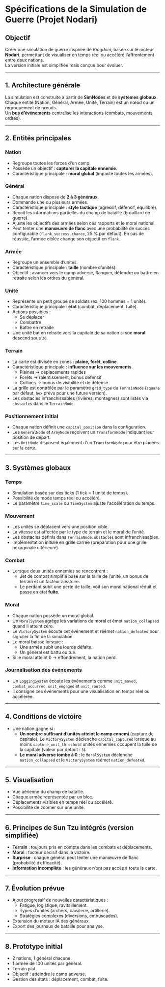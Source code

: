 # Spécifications de la Simulation de Guerre (Projet Nodari)

## Objectif
Créer une simulation de guerre inspirée de *Kingdom*, basée sur le moteur **Nodari**, permettant de visualiser en temps réel ou accéléré l'affrontement entre deux nations.  
La version initiale est simplifiée mais conçue pour évoluer.

---

## 1. Architecture générale
La simulation est construite à partir de **SimNodes** et de **systèmes globaux**.  
Chaque entité (Nation, Général, Armée, Unité, Terrain) est un nœud ou un regroupement de nœuds.  
Un **bus d’événements** centralise les interactions (combats, mouvements, ordres).

---

## 2. Entités principales

### Nation
- Regroupe toutes les forces d’un camp.
- Possède un objectif : **capturer la capitale ennemie**.
- Caractéristique principale : **moral global** (impacte toutes les armées).

### Général
- Chaque nation dispose de **2 à 3 généraux**.
- Commande une ou plusieurs armées.
- Caractéristique principale : **style tactique** (agressif, défensif, équilibré).
- Reçoit les informations partielles du champ de bataille (brouillard de guerre).
- Ajuste les objectifs des armées selon ces rapports et le moral national.
- Peut tenter une **manœuvre de flanc** avec une probabilité de succès
  configurable (`flank_success_chance`, 25 % par défaut). En cas de
  réussite, l’armée ciblée change son objectif en ``flank``.

### Armée
- Regroupe un ensemble d’unités.
- Caractéristique principale : **taille** (nombre d’unités).
- Objectif : avancer vers le camp adverse, flanquer, défendre ou battre en
  retraite selon les ordres du général.

### Unité
- Représente un petit groupe de soldats (ex. 100 hommes = 1 unité).
- Caractéristique principale : **état** (combat, déplacement, fuite).
- Actions possibles :
  - Se déplacer
  - Combattre
  - Battre en retraite
- Une unité bat en retraite vers la capitale de sa nation si son **moral**
  descend sous ``30``.

### Terrain
- La carte est divisée en zones : **plaine, forêt, colline**.
- Caractéristique principale : **influence sur les mouvements**.
  - Plaines → déplacements rapides
  - Forêts → ralentissement, bonus défensif
  - Collines → bonus de visibilité et de défense
- La grille est contrôlée par le paramètre ``grid_type`` du ``TerrainNode``
  (``square`` par défaut, ``hex`` prévu pour une future version).
- Les obstacles infranchissables (rivières, montagnes) sont listés via
  ``obstacles`` dans le ``TerrainNode``.

### Positionnement initial
- Chaque nation définit une ``capital_position`` dans la configuration.
- Les ``GeneralNode`` et ``ArmyNode`` reçoivent un ``TransformNode`` indiquant leur position de départ.
- Les ``UnitNode`` disposent également d'un ``TransformNode`` pour être placées sur la carte.

---

## 3. Systèmes globaux

### Temps
- Simulation basée sur des ticks (1 tick = 1 unité de temps).
- Possibilité de mode temps réel ou accéléré.
- Le paramètre `time_scale` du `TimeSystem` ajuste l'accélération du temps.

### Mouvement
- Les unités se déplacent vers une position cible.
- La vitesse est affectée par le type de terrain et le moral de l’unité.
- Les obstacles définis dans ``TerrainNode.obstacles`` sont infranchissables.
- Implémentation initiale en grille carrée (préparation pour une grille hexagonale ultérieure).

### Combat
- Lorsque deux unités ennemies se rencontrent :
  - Jet de combat simplifié basé sur la taille de l’unité, un bonus de terrain et un facteur aléatoire.
  - Le perdant subit une perte de taille, voit son moral national réduit et passe en état **fuite**.

### Moral
- Chaque nation possède un moral global.
- Un `MoralSystem` agrège les variations de moral et émet `nation_collapsed` quand il atteint zéro.
- Le `VictorySystem` écoute cet événement et réémet `nation_defeated` pour signaler la fin de la simulation.
- Le moral baisse lorsque :
  - Une armée subit une lourde défaite.
  - Un général est battu ou tué.
- Si le moral atteint 0 → effondrement, la nation perd.

### Journalisation des événements
- Un `LoggingSystem` écoute les événements comme `unit_moved`, `combat_occurred`,
  `unit_engaged` et `unit_routed`.
- Il consigne ces événements pour une visualisation en temps réel ou accélérée.

---

## 4. Conditions de victoire
- Une nation gagne si :
  - **Un nombre suffisant d’unités atteint le camp ennemi** (capture de
    capitale). Le ``VictorySystem`` déclenche ``capital_captured`` lorsque au
    moins ``capture_unit_threshold`` unités ennemies occupent la tuile de la
    capitale (valeur par défaut : ``3``).
  - **Le moral adverse tombe à 0** : le `MoralSystem` déclenche `nation_collapsed` et le `VictorySystem` réémet `nation_defeated`.

---

## 5. Visualisation
- Vue aérienne du champ de bataille.
- Chaque armée représentée par un bloc.
- Déplacements visibles en temps réel ou accéléré.
- Possibilité de zoomer sur une unité.

---

## 6. Principes de Sun Tzu intégrés (version simplifiée)
- **Terrain** : toujours pris en compte dans les combats et déplacements.
- **Moral** : facteur décisif dans la victoire.
- **Surprise** : chaque général peut tenter une manœuvre de flanc (probabilité d’efficacité).
- **Information incomplète** : les généraux n’ont pas accès à toute la carte.

---

## 7. Évolution prévue
- Ajout progressif de nouvelles caractéristiques :
  - Fatigue, logistique, ravitaillement.
  - Types d’unités (archers, cavalerie, artillerie).
  - Stratégies complexes (diversions, embuscades).
- Extension du moteur IA des généraux.
- Export des journaux de bataille pour analyse.

---

## 8. Prototype initial
- 2 nations, 1 général chacune.
- 1 armée de 100 unités par général.
- Terrain plat.
- Objectif : atteindre le camp adverse.
- Gestion des états : déplacement, combat, fuite.
